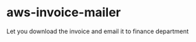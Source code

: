 aws-invoice-mailer
==================

Let you download the invoice and email it to finance department